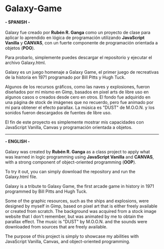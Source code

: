 # Galaxy-Game

<b>- SPANISH -</b><br><br>
Galaxy fue creado por <b>Rubén R. Ganga</b> como un proyecto de clase para aplicar lo aprendido en lógica de programación utilizando <b>JavaScript Vanilla</b>
 y <b>CANVAS</b>, con un fuerte componente de programación orientada a objetos (<b>POO</b>).

Para probarlo, simplemente puedes descargar el repositorio y ejecutar el archivo Galaxy.html.

Galaxy es un juego homenaje a Galaxy Game, el primer juego de recreativas de la historia en 1971 programado por Bill Pitts y Hugh Tuck.

Algunos de los recursos gráficos, como las naves y explosiones, fueron diseñados por mí mismo en Gimp, basados en pixel arts de libre uso en algunos casos o creados desde cero en otros. El fondo fue adquirido en una página de stock de imágenes que no recuerdo, pero fue animado por mí para obtener el efecto parallax. La música es "DUST" de M.O.O.N. y los sonidos fueron descargados de fuentes de libre uso.

El fin de este proyecto es simplemente mostrar mis capacidades con JavaScript Vanilla, Canvas y programación orientada a objetos.

_______________________________________________________________________________________________________________________________________________________________________

<b>- ENGLISH -</b><br><br>
Galaxy was created by <b>Rubén R. Ganga</b> as a class project to apply what was learned in logic programming using <b>JavaScript Vanilla</b> and <b>CANVAS</b>, with a strong component of object-oriented programming (<b>OOP</b>).

To try it out, you can simply download the repository and run the Galaxy.html file.

Galaxy is a tribute to Galaxy Game, the first arcade game in history in 1971 programmed by Bill Pitts and Hugh Tuck.

Some of the graphic resources, such as the ships and explosions, were designed by myself in Gimp, based on pixel art that is either freely available or created from scratch. The background was acquired from a stock image website that I don't remember, but was animated by me to obtain the parallax effect. The music is "DUST" by M.O.O.N. and the sounds were downloaded from sources that are freely available.

The purpose of this project is simply to showcase my abilities with JavaScript Vanilla, Canvas, and object-oriented programming.
